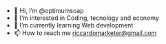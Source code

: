 - 👋 Hi, I’m @optimumsoap
- 👀 I’m interested in Coding, tecnology and economy
- 🌱 I’m currently learning Web development
- 📫 How to reach me riccardomarketer@gmail.com

<!---
optimumsoap/optimumsoap is a ✨ special ✨ repository because its `README.md` (this file) appears on your GitHub profile.
You can click the Preview link to take a look at your changes.
--->
